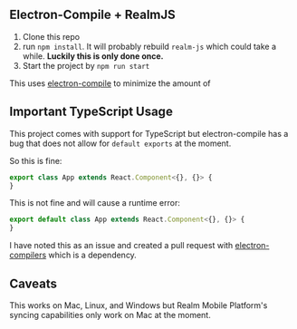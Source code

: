 ## Electron-Compile + RealmJS


1. Clone this repo
2. run `npm install`. It will probably rebuild `realm-js` which could take a while. **Luckily this is only done once.**
3. Start the project by `npm run start`

This uses [electron-compile](https://github.com/electron/electron-compile) to minimize the amount of 

## Important TypeScript Usage

This project comes with support for TypeScript but electron-compile has a bug that does not allow for `default exports` at the moment. 

So this is fine:

```typescript
export class App extends React.Component<{}, {}> {
}
```

This is not fine and will cause a runtime error:
```typescript
export default class App extends React.Component<{}, {}> {
}
```

I have noted this as an issue and created a pull request with [electron-compilers](https://github.com/electron/electron-compilers) which is a dependency. 

## Caveats
This works on Mac, Linux, and Windows but Realm Mobile Platform's syncing capabilities only work on Mac at the moment. 
